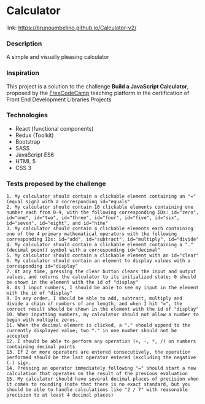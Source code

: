 # Calculator
link: https://brunoumbelino.github.io/Calculator-v2/
### Description
A simple and visually pleasing calculator 
### Inspiration
This project is a solution to the challenge **Build a JavaScript Calculator**, proposed by the [FreeCodeCamp](https://www.freecodecamp.org/) teaching platform in the certification of Front End Development Libraries Projects 
### Technologies
- React (functional components)
- Redux (Toolkit)
- Bootstrap
- SASS
- JavaScript ES6
- HTML 5
- CSS 3
### Tests proposed by the challenge
    1. My calculator should contain a clickable element containing an "=" (equal sign) with a corresponding id="equals"
    2. My calculator should contain 10 clickable elements containing one number each from 0-9, with the following corresponding IDs: id="zero", id="one", id="two", id="three", id="four", id="five", id="six", id="seven", id="eight", and id="nine"
    3. My calculator should contain 4 clickable elements each containing one of the 4 primary mathematical operators with the following corresponding IDs: id="add", id="subtract", id="multiply", id="divide"
    4. My calculator should contain a clickable element containing a "." (decimal point) symbol with a corresponding id="decimal"
    5. My calculator should contain a clickable element with an id="clear"
    6. My calculator should contain an element to display values with a corresponding id="display"
    7. At any time, pressing the clear button clears the input and output values, and returns the calculator to its initialized state; 0 should be shown in the element with the id of "display"
    8. As I input numbers, I should be able to see my input in the element with the id of "display"
    9. In any order, I should be able to add, subtract, multiply and divide a chain of numbers of any length, and when I hit "=", the correct result should be shown in the element with the id of "display"
    10. When inputting numbers, my calculator should not allow a number to begin with multiple zeros.
    11. When the decimal element is clicked, a "." should append to the currently displayed value; two "." in one number should not be accepted
    12. I should be able to perform any operation (+, -, *, /) on numbers containing decimal points
    13. If 2 or more operators are entered consecutively, the operation performed should be the last operator entered (excluding the negative (-) sign.
    14. Pressing an operator immediately following "=" should start a new calculation that operates on the result of the previous evaluation
    15. My calculator should have several decimal places of precision when it comes to rounding (note that there is no exact standard, but you should be able to handle calculations like "2 / 7" with reasonable precision to at least 4 decimal places)
